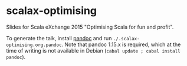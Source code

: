 # scalax-optimising

Slides for Scala eXchange 2015 "Optimising Scala for fun and profit".

To generate the talk, install [pandoc](http://johnmacfarlane.net/pandoc/) and run `./.scalax-optimising.org.pandoc`. Note that pandoc 1.15.x is required, which at the time of writing is not available in Debian (`cabal update ; cabal install pandoc`).
